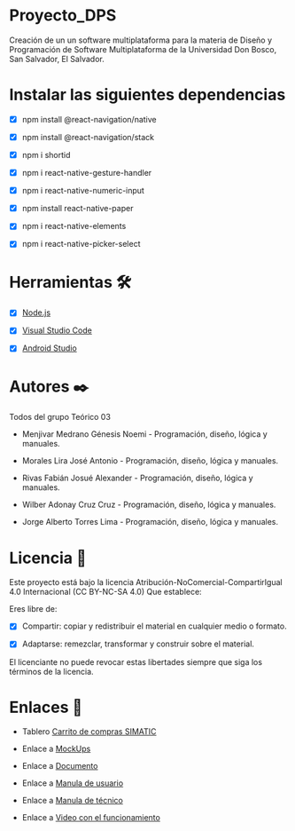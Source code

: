# Proyecto_DPS
Creación de un un software multiplataforma para la materia de Diseño y Programación de Software Multiplataforma de la Universidad Don Bosco, San Salvador, El Salvador.

# Instalar las siguientes dependencias
- [x] npm install @react-navigation/native
- [x] npm install @react-navigation/stack
- [x] npm i shortid
- [x] npm i react-native-gesture-handler
- [x] npm i react-native-numeric-input
- [x] npm install react-native-paper
- [x] npm i react-native-elements
- [x] npm i react-native-picker-select


# Herramientas 🛠️
- [x] [Node.js](https://nodejs.org/es/)

- [x] [Visual Studio Code](https://code.visualstudio.com/download)

- [x] [Android Studio](https://developer.android.com/studio)

# Autores ✒️
Todos del grupo Teórico 03 
- Menjivar Medrano Génesis Noemi -  Programación, diseño, lógica y manuales.

- Morales Lira José Antonio - Programación, diseño, lógica y manuales.

- Rivas Fabián Josué Alexander - Programación, diseño, lógica y manuales.

- Wilber Adonay Cruz Cruz - Programación, diseño, lógica y manuales.

- Jorge Alberto Torres Lima - Programación, diseño, lógica y manuales.

# Licencia 📝
Este proyecto está bajo la licencia Atribución-NoComercial-CompartirIgual 4.0 Internacional (CC BY-NC-SA 4.0) Que establece:

Eres libre de:

- [x] Compartir: copiar y redistribuir el material en cualquier medio o formato.

- [x] Adaptarse: remezclar, transformar y construir sobre el material.

El licenciante no puede revocar estas libertades siempre que siga los términos de la licencia. 


# Enlaces 🔗
- Tablero [Carrito de compras SIMATIC](https://trello.com/b/QKy9sgJq/carrito-de-compras-simatic)

- Enlace a [MockUps](https://drive.google.com/file/d/19_JcqSlE80WKUNCKC0FjKMlPGI0kYkDa/view?usp=sharing)

- Enlace a [Documento](https://drive.google.com/file/d/1ou3zBbxzJRIXOurj97q21uUW5poxWLuh/view?usp=sharing)

- Enlace a [Manula de usuario]()

- Enlace a [Manula de técnico]()

- Enlace a [Video con el funcionamiento]()
